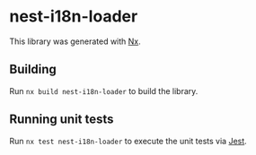# nest-i18n-loader

This library was generated with [Nx](https://nx.dev).

## Building

Run `nx build nest-i18n-loader` to build the library.

## Running unit tests

Run `nx test nest-i18n-loader` to execute the unit tests via [Jest](https://jestjs.io).
